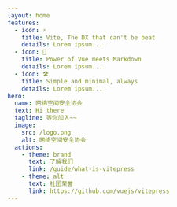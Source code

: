 ```yaml
---
layout: home
features:
  - icon: ⚡️
    title: Vite, The DX that can't be beat
    details: Lorem ipsum...
  - icon: 🖖
    title: Power of Vue meets Markdown
    details: Lorem ipsum...
  - icon: 🛠️
    title: Simple and minimal, always
    details: Lorem ipsum...
hero:
  name: 网络空间安全协会
  text: Hi there
  tagline: 等你加入~~
  image:
    src: /logo.png
    alt: 网络空间安全协会
  actions:
    - theme: brand
      text: 了解我们
      link: /guide/what-is-vitepress
    - theme: alt
      text: 社团荣誉
      link: https://github.com/vuejs/vitepress
---
```


<style>
:root {
  --vp-home-hero-name-color: transparent;
  --vp-home-hero-name-background: -webkit-linear-gradient(120deg, #bd34fe, #41d1ff);
}
</style>
